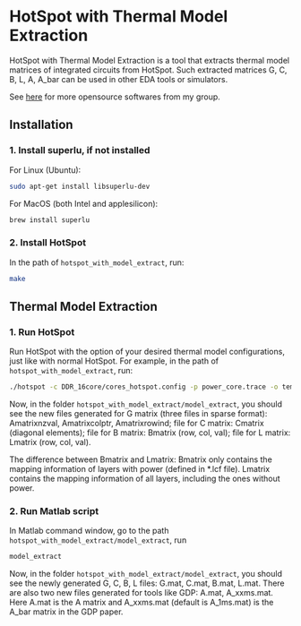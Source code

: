 # HotSpot with Thermal Model Extraction

HotSpot with Thermal Model Extraction is a tool that extracts thermal model matrices of integrated circuits from HotSpot. Such extracted matrices G, C, B, L, A, A\_bar can be used in other EDA tools or simulators. 

See [here](https://wanghaiuestc.github.io) for more opensource softwares from my group. 

## Installation

### 1. Install superlu, if not installed

For Linux (Ubuntu):

```sh
sudo apt-get install libsuperlu-dev
```

For MacOS (both Intel and applesilicon):

```sh
brew install superlu
```

### 2. Install HotSpot

In the path of ```hotspot_with_model_extract```, run:

```sh
make
```

## Thermal Model Extraction

### 1. Run HotSpot

Run HotSpot with the option of your desired thermal model configurations, just like with normal HotSpot. For example, in the path of ```hotspot_with_model_extract```, run:

```sh
./hotspot -c DDR_16core/cores_hotspot.config -p power_core.trace -o temperature_core.trace -model_secondary 1 -model_type grid -steady_state_print_disable 1 -type DDR -sampling_intvl 0.001 -grid_layer_file DDR_16core/cores.lcf -detailed_3D on
```

Now, in the folder ```hotspot_with_model_extract/model_extract```,
you should see the new files generated for G matrix (three files in
sparse format): Amatrixnzval, Amatrixcolptr, Amatrixrowind; file for C
matrix: Cmatrix (diagonal elements); file for B matrix: Bmatrix (row,
col, val); file for L matrix: Lmatrix (row, col, val).

The difference between Bmatrix and Lmatrix: Bmatrix only
contains the mapping information of layers with power (defined in
*.lcf file). Lmatrix contains the mapping information of all layers,
including the ones without power. 

### 2. Run Matlab script

In Matlab command window, go to the path ```hotspot_with_model_extract/model_extract```, run

```sh
model_extract
```

Now, in the folder ```hotspot_with_model_extract/model_extract```,
you should see the newly generated G, C, B, L files: G.mat, C.mat, B.mat, L.mat. There are also two new files generated for tools like GDP: A.mat, A\_xxms.mat. Here A.mat is the A matrix and A\_xxms.mat (default is A\_1ms.mat) is the A\_bar matrix in the GDP paper.